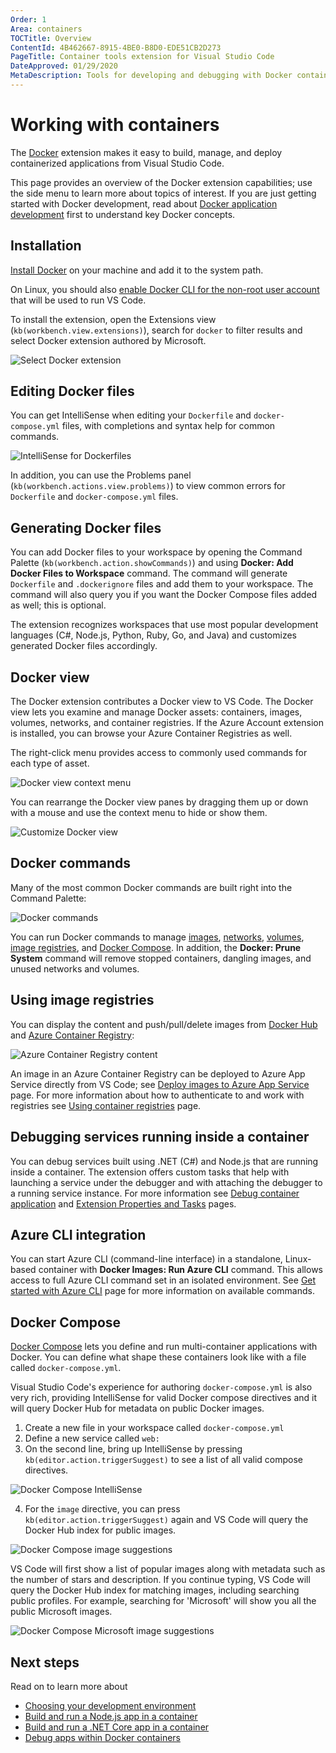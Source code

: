 ```yaml
---
Order: 1
Area: containers
TOCTitle: Overview
ContentId: 4B462667-8915-4BE0-B8D0-EDE51CB2D273
PageTitle: Container tools extension for Visual Studio Code
DateApproved: 01/29/2020
MetaDescription: Tools for developing and debugging with Docker containers, using Visual Studio Code.
---
```

# Working with containers

The [Docker](https://marketplace.visualstudio.com/items?itemName=ms-azuretools.vscode-docker) extension makes it easy to build, manage, and deploy containerized applications from Visual Studio Code.

This page provides an overview of the Docker extension capabilities; use the side menu to learn more about topics of interest. If you are just getting started with Docker development, read about [Docker application development](https://docs.docker.com/develop/) first to understand key Docker concepts.

## Installation

[Install Docker](https://docs.docker.com/install/) on your machine and add it to the system path.

On Linux, you should also [enable Docker CLI for the non-root user account](https://docs.docker.com/install/linux/linux-postinstall/#manage-docker-as-a-non-root-user) that will be used to run VS Code.

To install the extension, open the Extensions view (`kb(workbench.view.extensions)`), search for `docker` to filter results and select Docker extension authored by Microsoft.

![Select Docker extension](images/overview/installation-extension-search.png)

## Editing Docker files

You can get IntelliSense when editing your `Dockerfile` and `docker-compose.yml` files, with completions and syntax help for common commands.

![IntelliSense for Dockerfiles](images/overview/dockerfile-intellisense.png)

In addition, you can use the Problems panel (`kb(workbench.actions.view.problems)`) to view common errors for `Dockerfile` and `docker-compose.yml` files.

## Generating Docker files

You can add Docker files to your workspace by opening the Command Palette (`kb(workbench.action.showCommands)`) and using **Docker: Add Docker Files to Workspace** command. The command will generate `Dockerfile` and `.dockerignore` files and add them to your workspace. The command will also query you if you want the Docker Compose files added as well; this is optional.

The extension recognizes workspaces that use most popular development languages (C#, Node.js, Python, Ruby, Go, and Java) and customizes generated Docker files accordingly.

## Docker view

The Docker extension contributes a Docker view to VS Code. The Docker view lets you examine and manage Docker assets: containers, images, volumes, networks, and container registries. If the Azure Account extension is installed, you can browse your Azure Container Registries as well.

The right-click menu provides access to commonly used commands for each type of asset.

![Docker view context menu](images/overview/docker-view-context-menu.gif)

You can rearrange the Docker view panes by dragging them up or down with a mouse and use the context menu to hide or show them.

![Customize Docker view](images/overview/docker-view-rearrange.gif)

## Docker commands

Many of the most common Docker commands are built right into the Command Palette:

![Docker commands](images/overview/command-palette.png)

You can run Docker commands to manage [images](https://docs.docker.com/engine/reference/commandline/image/), [networks](https://docs.docker.com/engine/reference/commandline/network/), [volumes](https://docs.docker.com/engine/reference/commandline/volume/), [image registries](https://docs.docker.com/engine/reference/commandline/push/), and [Docker Compose](https://docs.docker.com/compose/reference/overview/). In addition, the **Docker: Prune System** command will remove stopped containers, dangling images, and unused networks and volumes.

## Using image registries

You can display the content and push/pull/delete images from [Docker Hub](https://hub.docker.com/) and [Azure Container Registry](https://docs.microsoft.com/azure/container-registry/):

![Azure Container Registry content](images/overview/container-registry.png)

An image in an Azure Container Registry can be deployed to Azure App Service directly from VS Code; see [Deploy images to Azure App Service](/docs/containers/app-service.md) page. For more information about how to authenticate to and work with registries see [Using container registries](/docs/containers/quickstart-container-registries.md) page.

## Debugging services running inside a container

You can debug services built using .NET (C#) and Node.js that are running inside a container. The extension offers custom tasks that help with launching a service under the debugger and with attaching the debugger to a running service instance. For more information see [Debug container application](/docs/containers/debug-common.md)  and [Extension Properties and Tasks](/docs/containers/reference.md) pages.

## Azure CLI integration

You can start Azure CLI (command-line interface) in a standalone, Linux-based container with **Docker Images: Run Azure CLI** command. This allows access to full Azure CLI command set in an isolated environment. See [Get started with Azure CLI](https://docs.microsoft.com/cli/azure/get-started-with-azure-cli?view=azure-cli-latest#sign-in) page for more information on available commands.

## Docker Compose

[Docker Compose](https://docs.docker.com/compose/) lets you define and run multi-container applications with Docker. You can define what  shape these containers look like with a file called `docker-compose.yml`.

Visual Studio Code's experience for authoring `docker-compose.yml` is also very rich, providing IntelliSense for valid Docker compose directives and it will query Docker Hub for metadata on public Docker images.

1. Create a new file in your workspace called `docker-compose.yml`
2. Define a new service called `web:`
3. On the second line, bring up IntelliSense by pressing `kb(editor.action.triggerSuggest)` to see a list of all valid compose directives.

 ![Docker Compose IntelliSense](images/overview/dockercomposeintellisense.png)

4. For the `image` directive, you can press `kb(editor.action.triggerSuggest)` again and VS Code will query the Docker Hub index for public images.

 ![Docker Compose image suggestions](images/overview/dockercomposeimageintellisense.png)

VS Code will first show a list of popular images along with metadata such as the number of stars and description. If you continue typing, VS Code will query the Docker Hub index for matching images, including searching public profiles. For example, searching for 'Microsoft' will show you all the public Microsoft images.

 ![Docker Compose Microsoft image suggestions](images/overview/dockercomposesearch.png)

## Next steps

Read on to learn more about

- [Choosing your development environment](/docs/containers/choosing-dev-environment.md)
- [Build and run a Node.js app in a container](/docs/containers/quickstart-node.md)
- [Build and run a .NET Core app in a container](/docs/containers/quickstart-aspnet-core.md)
- [Debug apps within Docker containers](/docs/containers/debug-common.md)